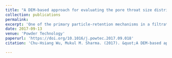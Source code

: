 ```yaml
---
title: "A DEM-based approach for evaluating the pore throat size distribution of a filter medium"
collection: publications
permalink: 
excerpt: 'One of the primary particle-retention mechanisms in a filtration process is straining, which happens when the size of a particle is larger than the pore throat trapping it. The occurrence of straining depends on both the particle size distribution (PSD) of the suspension and the pore throat size distribution (PoSD) of the filter, with measurement of the latter being especially difficult. This paper presents a new approach for evaluating the PoSD of a filter medium using a discrete element method (DEM). The approach computes the filter efficiency (FE), defined as the fraction of particles of a certain size retained by the filter, for incremental particle sizes in a filtration process. Special care was taken to turn off the interactions between injected particles in the simulation so that the computed filter efficiencies reflect an incremental sampling of pore throat sizes, and thereby can be used to infer the PoSD. Good agreement was observed between the simulated and theoretical PoSDs in an ideal sieve and a simple cubic packing case. The study showed that for a monodisperse random close packing (RCP) of spherical grains, the largest pore throat is about 1/4.5 of the grain size, and the smallest pore throat is about 1/6.6 of the grain size. For a polydisperse RCP formed by 20–40 mesh grains, the largest pore throat is about 1/5.3 of the effective grain size, and the smallest pore throat is about 1/10 of the effective grain size. The approach can be easily extended to evaluate the PoSD of any type of filter medium, including RCPs with any PSD. The PoSD computed provides essential information for filter layer design and selection.'
date: 2017-09-13
venue: 'Powder Technology'
paperurl: 'https://doi.org/10.1016/j.powtec.2017.09.018'
citation: 'Chu-Hsiang Wu, Mukul M. Sharma. (2017). &quot;A DEM-based approach for evaluating the pore throat size distribution of a filter medium.&quot; <i>Powder Technology</i>, ISSN 0032-5910. https://doi.org/10.1016/j.powtec.2017.09.018'

---
```

